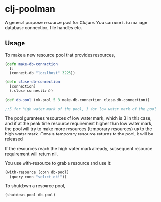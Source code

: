 # clj-poolman

A general purpose resource pool for Clojure.
You can use it to manage database connection, file handles etc.

## Usage

To make a new resource pool that provides resources,

```clojure
(defn make-db-connection
  []
  (connect-db "localhost" 3223))

(defn close-db-connection
  [connection]
  (.close connection))
  
(def db-pool (mk-pool 5 3 make-db-connection close-db-connection))

;;5 for high water mark of the pool, 3 for low water mark of the pool
```

The pool gurantees resources of low water mark, which is 3 in this case,
and if at the peak time resource requirement higher than low water mark, the
pool will try to make more resources (temporary resources) up to the high
water mark. Once a temporary resource returns to the pool, it will be released.

If the resources reach the high water mark already, subsequent resource
requirement will return nil.

You use with-resource to grab a resource and use it:

```clojure
(with-resource [conn db-pool]
  (query conn "select ok!"))
```

To shutdown a resource pool,

```clojure
(shutdown-pool db-pool)
```
